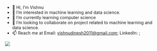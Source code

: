 - 👋 Hi, I’m Vishnu
- 👀 I’m interested in machine learning and data science.
- 🌱 I’m currently learning computer science
- 💞️ I’m looking to collaborate on project related to machine learning and data science.
- 📫 Reach me at Email: vishnudinesh2011@gmail.com; LinkedIn: ;

<img src="https://github-readme-stats.vercel.app/api?username=kv-95&&show_icons=true&title_color=ffffff&icon_color=bb2acf&text_color=daf7dc&bg_color=151515">

<!---
kv-95/kv-95 is a ✨ special ✨ repository because its `README.md` (this file) appears on your GitHub profile.
You can click the Preview link to take a look at your changes.
--->

